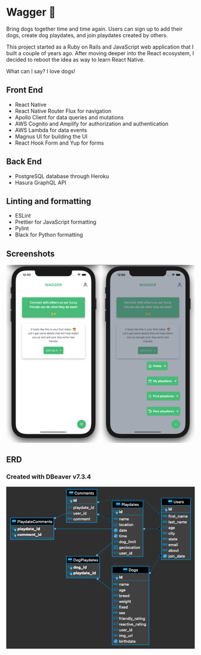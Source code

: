 # Wagger 🐶

Bring dogs together time and time again. Users can sign up to add their dogs, create dog playdates, and join playdates created by others.

This project started as a Ruby on Rails and JavaScript web application that I built a couple of years ago. After moving deeper into the React ecosystem, I decided to reboot the idea as way to learn React Native.

What can I say? I love dogs!

## Front End

- React Native
- React Native Router Flux for navigation
- Apollo Client for data queries and mutations
- AWS Cognito and Amplify for authorization and authentication
- AWS Lambda for data events
- Magnus UI for building the UI
- React Hook Form and Yup for forms

## Back End

- PostgreSQL database through Heroku
- Hasura GraphQL API

## Linting and formatting

- ESLint
- Prettier for JavaScript formatting
- Pylint
- Black for Python formatting

## Screenshots

![Wagger mock home screen](/wagger-home.png)

## ERD

### Created with DBeaver v7.3.4

![Wagger Entity Relationship Diagram](/wagger.png)
